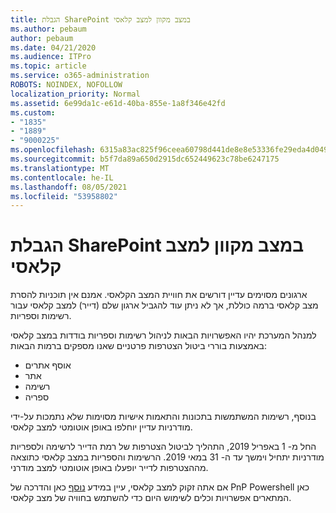```yaml
---
title: הגבלת SharePoint במצב מקוון למצב קלאסי
ms.author: pebaum
author: pebaum
ms.date: 04/21/2020
ms.audience: ITPro
ms.topic: article
ms.service: o365-administration
ROBOTS: NOINDEX, NOFOLLOW
localization_priority: Normal
ms.assetid: 6e99da1c-e61d-40ba-855e-1a8f346e42fd
ms.custom:
- "1835"
- "1889"
- "9000225"
ms.openlocfilehash: 6315a83ac825f96ceea60798d441de8e8e53336fe29eda4d0491dd8a6a43b352
ms.sourcegitcommit: b5f7da89a650d2915dc652449623c78be6247175
ms.translationtype: MT
ms.contentlocale: he-IL
ms.lasthandoff: 08/05/2021
ms.locfileid: "53958802"
---
```

# <a name="restrict-sharepoint-online-to-classic-mode"></a>הגבלת SharePoint במצב מקוון למצב קלאסי

ארגונים מסוימים עדיין דורשים את חוויית המצב הקלאסי. אמנם אין תוכניות להסרת מצב קלאסי ברמה כוללת, אך לא ניתן עוד להגביל ארגון שלם (דייר) למצב קלאסי עבור רשימות וספריות.

למנהל המערכת יהיו האפשרויות הבאות לניהול רשימות וספריות בודדות במצב קלאסי באמצעות בוררי ביטול הצטרפות פרטניים שאנו מספקים ברמות הבאות:

- אוסף אתרים
- אתר
- רשימה
- ספריה

בנוסף, רשימות המשתמשות בתכונות והתאמות אישיות מסוימות שלא נתמכות על-ידי מודרניות עדיין יוחלפו באופן אוטומטי למצב קלאסי.

החל מ- 1 באפריל 2019, התהליך לביטול הצטרפות של רמת הדייר לרשימה ולספריות מודרניות יתחיל וימשך עד ה- 31 במאי 2019.  הרשימות והספריות במצב קלאסי כתוצאה מההצטרפות לדייר יופעלו באופן אוטומטי למצב מודרני.

אם אתה זקוק למצב קלאסי, עיין במידע [נוסף](https://techcommunity.microsoft.com/t5/Microsoft-SharePoint-Blog/Delivering-SharePoint-modern-experiences/ba-p/315023) [](https://docs.microsoft.com/sharepoint/dev/transform/modernize-userinterface-lists-and-libraries-optout) כאן והדרכה של PnP Powershell כאן המתארים אפשרויות וכלים לשימוש היום כדי להשתמש בחוויה של מצב קלאסי.
